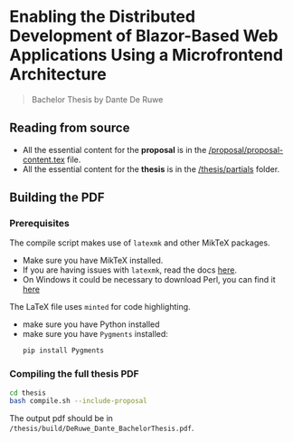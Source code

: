 # Enabling the Distributed Development of Blazor-Based Web Applications Using a Microfrontend Architecture

> Bachelor Thesis by Dante De Ruwe

## Reading from source

- All the essential content for the **proposal** is in the [/proposal/proposal-content.tex](https://github.com/DanteDeRuwe/bachelor-thesis/tree/master/proposal/proposal-content.tex) file.
- All the essential content for the **thesis** is in the [/thesis/partials](https://github.com/DanteDeRuwe/bachelor-thesis/tree/master/thesis/partials) folder.

## Building the PDF

### Prerequisites

The compile script makes use of `latexmk` and other MikTeX packages.

- Make sure you have MikTeX installed.
- If you are having issues with `latexmk`, read the docs [here](https://mg.readthedocs.io/latexmk.html).
- On Windows it could be necessary to download Perl, you can find it
  [here](https://www.perl.org/)

The LaTeX file uses `minted` for code highlighting.

- make sure you have Python installed
- make sure you have `Pygments` installed:
  ```cmd
  pip install Pygments
  ```

### Compiling the full thesis PDF

```sh
cd thesis
bash compile.sh --include-proposal
```

The output pdf should be in `/thesis/build/DeRuwe_Dante_BachelorThesis.pdf`.
